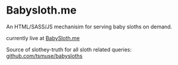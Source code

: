 # Babysloth.me

An HTML/SASS/JS mechanisim for serving baby sloths on demand. 

currently live at [BabySloth.me](http://babysloth.me)

Source of slothey-truth for all sloth related queries: [github.com/tsmuse/babysloths](http://www.github.com/tsmuse/babysloths)
